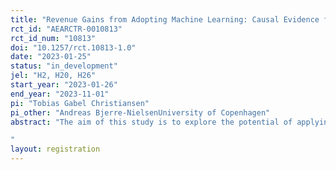 ```yaml
---
title: "Revenue Gains from Adopting Machine Learning: Causal Evidence from Tax Audit Selection"
rct_id: "AEARCTR-0010813"
rct_id_num: "10813"
doi: "10.1257/rct.10813-1.0"
date: "2023-01-25"
status: "in_development"
jel: "H2, H20, H26"
start_year: "2023-01-26"
end_year: "2023-11-01"
pi: "Tobias Gabel Christiansen"
pi_other: "Andreas Bjerre-NielsenUniversity of Copenhagen"
abstract: "The aim of this study is to explore the potential of applying machine learning (ML) to improve the efficiency of tax auditing and increase revenue gains through targeted audits. Together with the Danish Tax Agency, we are assessing the use of ML in identifying non-compliant claims of dividend withholding tax by training a model on past audits and comparing claims with different risk scores. Furthermore, we are examining the use of ML in prioritizing claims across various types of audits e.g. full-scope and limited-scope, by randomly assigning claims with different risk scores to different types of audits. The goal of this study is to showcase how machine learning can improve the selection process for dividend withholding tax claims.
"
layout: registration
---
```


